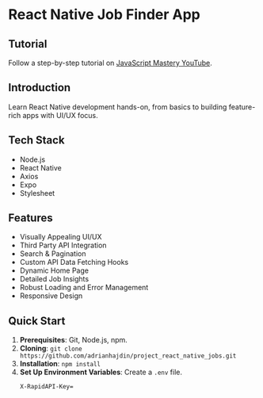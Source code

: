# React Native Job Finder App

## Tutorial
Follow a step-by-step tutorial on [JavaScript Mastery YouTube](https://www.youtube.com/@javascriptmastery/videos).

## Introduction
Learn React Native development hands-on, from basics to building feature-rich apps with UI/UX focus.

## Tech Stack
- Node.js
- React Native
- Axios
- Expo
- Stylesheet

## Features
- Visually Appealing UI/UX
- Third Party API Integration
- Search & Pagination
- Custom API Data Fetching Hooks
- Dynamic Home Page
- Detailed Job Insights
- Robust Loading and Error Management
- Responsive Design

## Quick Start
1. **Prerequisites**: Git, Node.js, npm.
2. **Cloning**: `git clone https://github.com/adrianhajdin/project_react_native_jobs.git`
3. **Installation**: `npm install`
4. **Set Up Environment Variables**: Create a `.env` file.
   ```env
   X-RapidAPI-Key=
